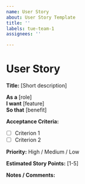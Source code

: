 ```yaml
---
name: User Story
about: User Story Template
title: ''
labels: tue-team-1
assignees: ''

---
```


# User Story

**Title:** [Short description]

**As a** [role]  
**I want** [feature]  
**So that** [benefit]

**Acceptance Criteria:**  
- [ ] Criterion 1  
- [ ] Criterion 2  

**Priority:** High / Medium / Low  

**Estimated Story Points:** [1-5]

**Notes / Comments:**
